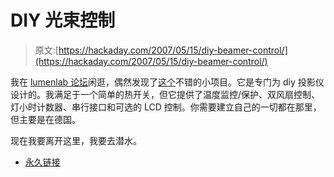 # DIY 光束控制

> 原文:[https://hackaday.com/2007/05/15/diy-beamer-control/](https://hackaday.com/2007/05/15/diy-beamer-control/)

我在 [lumenlab 论坛](http://www.lumenlab.com/forums/index.php?showtopic=12792)闲逛，偶然发现了[这个](http://pcb-dev.com/showsite.php?open=0bc26d27b5ed5e6354acc0138214ca70)不错的小项目。它是专门为 diy 投影仪设计的。我满足于一个简单的热开关，但它提供了温度监控/保护、双风扇控制、灯小时计数器、串行接口和可选的 LCD 控制。你需要建立自己的一切都在那里，但主要是在德国。

现在我要离开这里，我要去潜水。

*   [永久链接](http://pcb-dev.com/showsite.php?open=0bc26d27b5ed5e6354acc0138214ca70)
